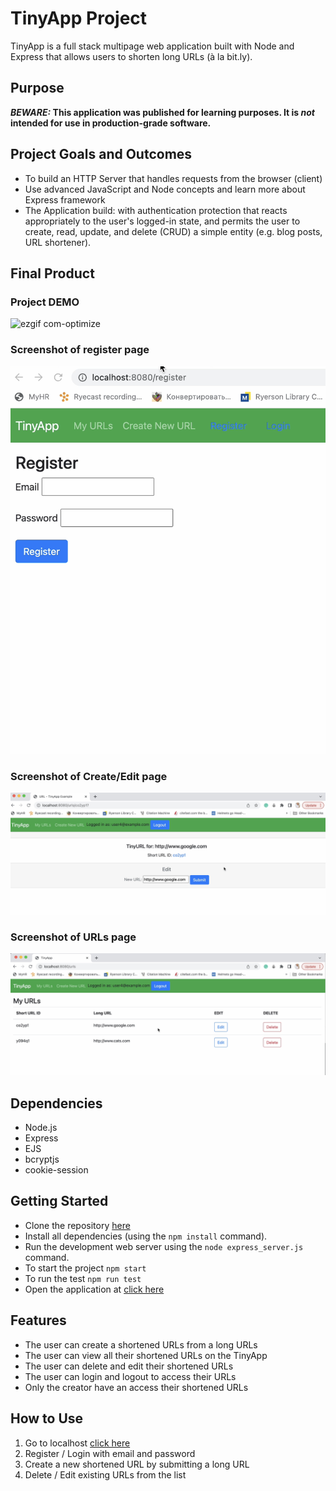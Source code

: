 # TinyApp Project

TinyApp is a full stack multipage web application built with Node and Express that allows users to shorten long URLs (à la bit.ly).

## Purpose
**_BEWARE:_ This application was published for learning purposes. It is _not_ intended for use in production-grade software.**


## Project Goals and Outcomes
* To build an HTTP Server that handles requests from the browser (client)
* Use advanced JavaScript and Node concepts and learn more about Express framework
* The Application build:
with authentication protection that reacts appropriately to the user's logged-in state, and permits the user to create, read, update, and delete (CRUD) a simple entity (e.g. blog posts, URL shortener).


## Final Product

### Project DEMO

![ezgif com-optimize](https://user-images.githubusercontent.com/91483856/224504591-b2cf27ce-2a14-4f47-81e4-2557a6642e9d.gif)


### Screenshot of register page
!["Screenshot of register page"](docs/register_page.png)
### Screenshot of Create/Edit page
!["Screenshot of Create/Edit page"](docs/shortUrl-creator-page.png)
### Screenshot of URLs page
!["Screenshot of URLs page"](docs/urls-page.png)


## Dependencies

- Node.js
- Express
- EJS
- bcryptjs
- cookie-session

## Getting Started
- Clone the repository [here](https://github.com/KShilina/tinyapp.git)
- Install all dependencies (using the `npm install` command).
- Run the development web server using the `node express_server.js` command.
- To start the project `npm start`
- To run the test `npm run test`
- Open the application at [click here](http://localhost:8080)

## Features
- The user can create a shortened URLs from a long URLs
- The user can view all their shortened URLs on the TinyApp
- The user can delete and edit their shortened URLs
- The user can login and logout to access their URLs
- Only the creator have an access their shortened URLs 

## How to Use
1. Go to localhost [click here](http://localhost:8080)
2. Register / Login with email and password
3. Create a new shortened URL by submitting a long URL
4. Delete / Edit existing URLs from the list
